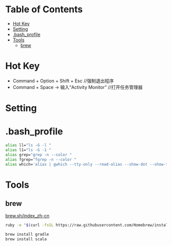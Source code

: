 Table of Contents
=================

   * [Hot Key](#hot-key)
   * [Setting](#setting)
   * [.bash_profile](#bash_profile)
   * [Tools](#tools)
      * [brew](#brew)

# Hot Key
* Command + Option + Shift + Esc //强制退出程序
* Command + Space -> 输入“Activity Monitor” //打开任务管理器

# Setting
# .bash_profile
```sh
alias ll="ls -G -l "
alias l1="ls -G -1 "
alias grep="grep -n --color "
alias fgrep="fgrep -n --color "
alias which='alias | gwhich --tty-only --read-alias --show-dot --show-tilde'
```

# Tools
## brew
[brew.sh/index_zh-cn](https://brew.sh/index_zh-cn)
```sh
ruby -e "$(curl -fsSL https://raw.githubusercontent.com/Homebrew/install/master/install)"
```
```sh
brew install gradle
brew install scala
```



